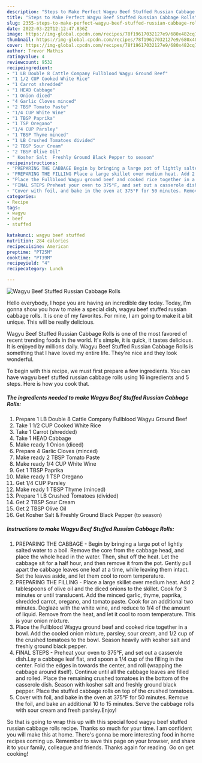 ```yaml
---
description: "Steps to Make Perfect Wagyu Beef Stuffed Russian Cabbage Rolls"
title: "Steps to Make Perfect Wagyu Beef Stuffed Russian Cabbage Rolls"
slug: 2355-steps-to-make-perfect-wagyu-beef-stuffed-russian-cabbage-rolls
date: 2022-03-22T12:12:47.836Z
image: https://img-global.cpcdn.com/recipes/78f19617032127e9/680x482cq70/wagyu-beef-stuffed-russian-cabbage-rolls-recipe-main-photo.jpg
thumbnail: https://img-global.cpcdn.com/recipes/78f19617032127e9/680x482cq70/wagyu-beef-stuffed-russian-cabbage-rolls-recipe-main-photo.jpg
cover: https://img-global.cpcdn.com/recipes/78f19617032127e9/680x482cq70/wagyu-beef-stuffed-russian-cabbage-rolls-recipe-main-photo.jpg
author: Trevor Mathis
ratingvalue: 4
reviewcount: 9532
recipeingredient:
- "1 LB Double 8 Cattle Company Fullblood Wagyu Ground Beef"
- "1 1/2 CUP Cooked White Rice"
- "1 Carrot shredded"
- "1 HEAD Cabbage"
- "1 Onion diced"
- "4 Garlic Cloves minced"
- "2 TBSP Tomato Paste"
- "1/4 CUP White Wine"
- "1 TBSP Paprika"
- "1 TSP Oregano"
- "1/4 CUP Parsley"
- "1 TBSP Thyme minced"
- "1 LB Crushed Tomatoes divided"
- "2 TBSP Sour Cream"
- "2 TBSP Olive Oil"
- " Kosher Salt  Freshly Ground Black Pepper to season"
recipeinstructions:
- "PREPARING THE CABBAGE Begin by bringing a large pot of lightly salted water to a boil. Remove the core from the cabbage head, and place the whole head in the water. Then, shut off the heat. Let the cabbage sit for a half hour, and then remove it from the pot. Gently pull apart the cabbage leaves one leaf at a time, while leaving them intact. Set the leaves aside, and let them cool to room temperature."
- "PREPARING THE FILLING Place a large skillet over medium heat. Add 2 tablespoons of olive oil and the diced onions to the skillet. Cook for 3 minutes or until translucent. Add the minced garlic, thyme, paprika, shredded carrot, oregano, and tomato paste. Cook for an additional two minutes. Deglaze with the white wine, and reduce to 1/4 of the amount of liquid. Remove from the heat, and let it cool to room temperature. This is your onion mixture."
- "Place the Fullblood Wagyu ground beef and cooked rice together in a bowl. Add the cooled onion mixture, parsley, sour cream, and 1/2 cup of the crushed tomatoes to the bowl. Season heavily with kosher salt and freshly ground black pepper."
- "FINAL STEPS Preheat your oven to 375°F, and set out a casserole dish.Lay a cabbage leaf flat, and spoon a 1/4 cup of the filling in the center. Fold the edges in towards the center, and roll (wrapping the cabbage around itself). Continue until all the cabbage leaves are filled and rolled. Place the remaining crushed tomatoes in the bottom of the casserole dish. Season with kosher salt and freshly ground black pepper. Place the stuffed cabbage rolls on top of the crushed tomatoes."
- "Cover with foil, and bake in the oven at 375°F for 50 minutes. Remove the foil, and bake an additional 10 to 15 minutes. Serve the cabbage rolls with sour cream and fresh parsley.Enjoy!"
categories:
- Recipe
tags:
- wagyu
- beef
- stuffed

katakunci: wagyu beef stuffed 
nutrition: 284 calories
recipecuisine: American
preptime: "PT25M"
cooktime: "PT39M"
recipeyield: "4"
recipecategory: Lunch

---
```



![Wagyu Beef Stuffed Russian Cabbage Rolls](https://img-global.cpcdn.com/recipes/78f19617032127e9/680x482cq70/wagyu-beef-stuffed-russian-cabbage-rolls-recipe-main-photo.jpg)

Hello everybody, I hope you are having an incredible day today. Today, I'm gonna show you how to make a special dish, wagyu beef stuffed russian cabbage rolls. It is one of my favorites. For mine, I am going to make it a bit unique. This will be really delicious.



Wagyu Beef Stuffed Russian Cabbage Rolls is one of the most favored of recent trending foods in the world. It's simple, it is quick, it tastes delicious. It is enjoyed by millions daily. Wagyu Beef Stuffed Russian Cabbage Rolls is something that I have loved my entire life. They're nice and they look wonderful.


To begin with this recipe, we must first prepare a few ingredients. You can have wagyu beef stuffed russian cabbage rolls using 16 ingredients and 5 steps. Here is how you cook that.

<!--inarticleads1-->

##### The ingredients needed to make Wagyu Beef Stuffed Russian Cabbage Rolls:

1. Prepare 1 LB Double 8 Cattle Company Fullblood Wagyu Ground Beef
1. Take 1 1/2 CUP Cooked White Rice
1. Take 1 Carrot (shredded)
1. Take 1 HEAD Cabbage
1. Make ready 1 Onion (diced)
1. Prepare 4 Garlic Cloves (minced)
1. Make ready 2 TBSP Tomato Paste
1. Make ready 1/4 CUP White Wine
1. Get 1 TBSP Paprika
1. Make ready 1 TSP Oregano
1. Get 1/4 CUP Parsley
1. Make ready 1 TBSP Thyme (minced)
1. Prepare 1 LB Crushed Tomatoes (divided)
1. Get 2 TBSP Sour Cream
1. Get 2 TBSP Olive Oil
1. Get  Kosher Salt &amp; Freshly Ground Black Pepper (to season)




<!--inarticleads2-->

##### Instructions to make Wagyu Beef Stuffed Russian Cabbage Rolls:

1. PREPARING THE CABBAGE - Begin by bringing a large pot of lightly salted water to a boil. Remove the core from the cabbage head, and place the whole head in the water. Then, shut off the heat. Let the cabbage sit for a half hour, and then remove it from the pot. Gently pull apart the cabbage leaves one leaf at a time, while leaving them intact. Set the leaves aside, and let them cool to room temperature.
1. PREPARING THE FILLING - Place a large skillet over medium heat. Add 2 tablespoons of olive oil and the diced onions to the skillet. Cook for 3 minutes or until translucent. Add the minced garlic, thyme, paprika, shredded carrot, oregano, and tomato paste. Cook for an additional two minutes. Deglaze with the white wine, and reduce to 1/4 of the amount of liquid. Remove from the heat, and let it cool to room temperature. This is your onion mixture.
1. Place the Fullblood Wagyu ground beef and cooked rice together in a bowl. Add the cooled onion mixture, parsley, sour cream, and 1/2 cup of the crushed tomatoes to the bowl. Season heavily with kosher salt and freshly ground black pepper.
1. FINAL STEPS - Preheat your oven to 375°F, and set out a casserole dish.Lay a cabbage leaf flat, and spoon a 1/4 cup of the filling in the center. Fold the edges in towards the center, and roll (wrapping the cabbage around itself). Continue until all the cabbage leaves are filled and rolled. Place the remaining crushed tomatoes in the bottom of the casserole dish. Season with kosher salt and freshly ground black pepper. Place the stuffed cabbage rolls on top of the crushed tomatoes.
1. Cover with foil, and bake in the oven at 375°F for 50 minutes. Remove the foil, and bake an additional 10 to 15 minutes. Serve the cabbage rolls with sour cream and fresh parsley.Enjoy!




So that is going to wrap this up with this special food wagyu beef stuffed russian cabbage rolls recipe. Thanks so much for your time. I am confident you will make this at home. There's gonna be more interesting food in home recipes coming up. Remember to save this page on your browser, and share it to your family, colleague and friends. Thanks again for reading. Go on get cooking!
